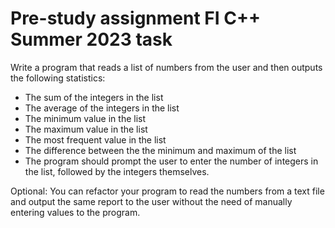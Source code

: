 # Pre-study assignment FI C++ Summer 2023 task

Write a program that reads a list of numbers from the user and then outputs the following statistics:

- The sum of the integers in the list
- The average of the integers in the list
- The minimum value in the list
- The maximum value in the list
- The most frequent value in the list
- The difference between the the minimum and maximum of the list
- The program should prompt the user to enter the number of integers in the list, followed by the integers themselves.

Optional: You can refactor your program to read the numbers from a text file and output the same report to the user without the need of manually entering values to the program.
